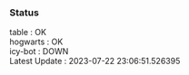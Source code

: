 ### Status


table : OK  
hogwarts : OK  
icy-bot : DOWN  
Latest Update : 2023-07-22 23:06:51.526395
